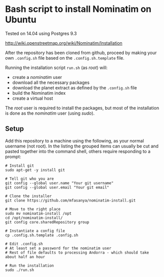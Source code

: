 # Bash script to install Nominatim on Ubuntu

Tested on 14.04 using Postgres 9.3

http://wiki.openstreetmap.org/wiki/Nominatim/Installation

After the repository has been cloned from github, proceed by making your own `.config.sh` file based on the `.config.sh.template` file.

Running the installation script `run.sh` (as *root*) will:

 * create a *nominatim* user
 * download all the necessary packages
 * download the planet extract as defined by the `.config.sh` file
 * build the Nominatim index
 * create a virtual host

The *root* user is required to install the packages, but most of the installation is done as the *nominatim* user (using *sudo*).


## Setup

Add this repository to a machine using the following, as your normal username (not root). In the listing the grouped items can usually be cut and pasted together into the command shell, others require responding to a prompt:

```shell
# Install git
sudo apt-get -y install git

# Tell git who you are
git config --global user.name "Your git username"
git config --global user.email "Your git email"

# Clone the installer
git clone https://github.com/mfasanya/nominatim-install.git

# Move to the right place
sudo mv nominatim-install /opt
cd /opt/nominatim-install/
git config core.sharedRepository group

# Instantiate a config file
cp .config.sh.template .config.sh

# Edit .config.sh
# At least set a password for the nominatim user
# Rest of file defaults to processing Andorra - which should take about half an hour

# Run the installation
sudo ./run.sh
```
